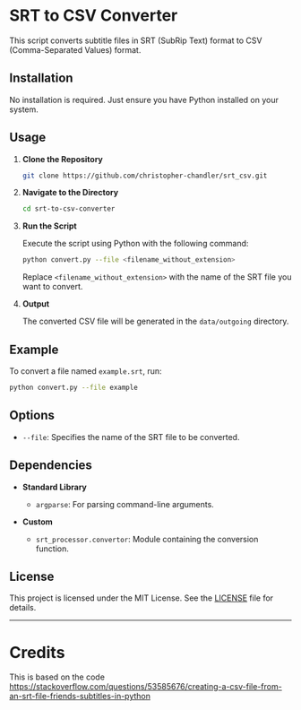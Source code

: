 # SRT to CSV Converter

This script converts subtitle files in SRT (SubRip Text) format to CSV (Comma-Separated Values) format.

## Installation

No installation is required. Just ensure you have Python installed on your system.

## Usage

1. **Clone the Repository**

   ```bash
   git clone https://github.com/christopher-chandler/srt_csv.git
   ```

2. **Navigate to the Directory**

   ```bash
   cd srt-to-csv-converter
   ```

3. **Run the Script**

   Execute the script using Python with the following command:

   ```bash
   python convert.py --file <filename_without_extension>
   ```

   Replace `<filename_without_extension>` with the name of the SRT file you want to convert.

4. **Output**

   The converted CSV file will be generated in the `data/outgoing` directory.

## Example

To convert a file named `example.srt`, run:

```bash
python convert.py --file example
```

## Options

- `--file`: Specifies the name of the SRT file to be converted.

## Dependencies

- **Standard Library**
  - `argparse`: For parsing command-line arguments.

- **Custom**
  - `srt_processor.convertor`: Module containing the conversion function.

## License

This project is licensed under the MIT License. See the [LICENSE](LICENSE) file for details.

---

# Credits
This is based on the code https://stackoverflow.com/questions/53585676/creating-a-csv-file-from-an-srt-file-friends-subtitles-in-python
